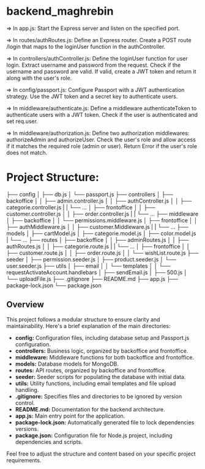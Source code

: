 # backend_maghrebin

=> In app.js:
Start the Express server and listen on the specified port.

=> In routes/authRoutes.js:
Define an Express router.
Create a POST route /login that maps to the loginUser function in the authController.

=> In controllers/authController.js:
Define the loginUser function for user login.
Extract username and password from the request.
Check if the username and password are valid.
If valid, create a JWT token and return it along with the user's role.

=> In config/passport.js:
Configure Passport with a JWT authentication strategy.
Use the JWT token and a secret key to authenticate users.

=> In middleware/authenticate.js:
Define a middleware authenticateToken to authenticate users with a JWT token.
Check if the user is authenticated and set req.user.

=> In middleware/authorization.js:
Define two authorization middlewares: authorizeAdmin and authorizeUser.
Check the user's role and allow access if it matches the required role (admin or user).
Return Error if the user's role does not match.

# Project Structure:

├── config
│   ├── db.js
│   └── passport.js
├── controllers
│   ├── backoffice
│   │   ├── admin.controller.js
│   │   ├── authController.js
│   │   ├── categorie.controller.js
|   |   └── ...
│   ├── frontoffice
│   │   ├── customer.controller.js
│   │   ├── order.controller.js
|   |   └── ...
├── middleware
│   ├── backoffice
│   │   └── permissions.middleware.js
│   ├── frontoffice
│   │   ├── authMiddleware.js
│   │   ├── customer.Middleware.js
|   |   └── ...
├── models
│   ├── cartModel.js
│   ├── categorie.model.js
│   ├── color.model.js
|   └── ...
├── routes
│   ├── backoffice
│   │   ├── adminRoutes.js
│   │   ├── authRoutes.js
│   │   ├── categorie.route.js
|   |   └── ...
│   ├── frontoffice
│   │   ├── customer.route.js
│   │   ├── order.route.js
│   │   └── wishList.route.js
├── seeder
│   ├── permission.seeder.js
│   ├── product.seeder.js
│   └── user.seeder.js
├── utils
│   ├── email
│   │   └── templates
│   │       └── requestActivateAccount.handlebars
│   ├── sendEmail.js
│   ├── 500.js
│   └── uploadFile.js
├── .gitignore
├── README.md
├── app.js
├── package-lock.json
└── package.json


## Overview

This project follows a modular structure to ensure clarity and maintainability. Here's a brief explanation of the main directories:

- **config:** Configuration files, including database setup and Passport.js configuration.
- **controllers:** Business logic, organized by backoffice and frontoffice.
- **middleware:** Middleware functions for both backoffice and frontoffice.
- **models:** Database models for MongoDB.
- **routes:** API routes, organized by backoffice and frontoffice.
- **seeder:** Seeder scripts for populating the database with initial data.
- **utils:** Utility functions, including email templates and file upload handling.
- **.gitignore:** Specifies files and directories to be ignored by version control.
- **README.md:** Documentation for the backend architecture.
- **app.js:** Main entry point for the application.
- **package-lock.json:** Automatically generated file to lock dependencies versions.
- **package.json:** Configuration file for Node.js project, including dependencies and scripts.

Feel free to adjust the structure and content based on your specific project requirements.

